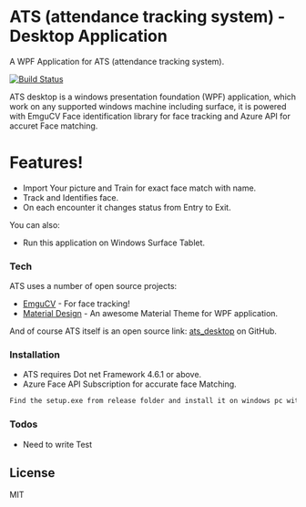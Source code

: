 # ATS (attendance tracking system) - Desktop Application

A WPF Application for ATS (attendance tracking system).

[![Build Status](https://res.cloudinary.com/dq3npvyjj/image/upload/v1586335386/passing_bnpp6y.svg)](https://github.com/anandmt/ats_desktop)

ATS desktop is a windows presentation foundation (WPF) application, which work on any supported windows machine including surface, it is powered with EmguCV Face identification library for face tracking and Azure API for accuret Face matching.


# Features!

  - Import Your picture and Train for exact face match with name.
  - Track and Identifies face.
  - On each encounter it changes status from Entry to Exit. 


You can also:
  - Run this application on Windows Surface Tablet.
  

### Tech

ATS uses a number of open source projects:

* [EmguCV](https://github.com/emgucv/emgucv) - For face tracking!
* [Material Design](https://github.com/MaterialDesignInXAML) - An awesome Material Theme for WPF application.

And of course ATS itself is an open source link: [ats_desktop](https://github.com/anandmt/ats_desktop)
 on GitHub.

### Installation

- ATS requires Dot net Framework 4.6.1 or above.
- Azure Face API Subscription for accurate face Matching.

```sh
Find the setup.exe from release folder and install it on windows pc with Dot net framework 4.6.1 orlater installed.
```
### Todos

 - Need to write Test

License
----

MIT

